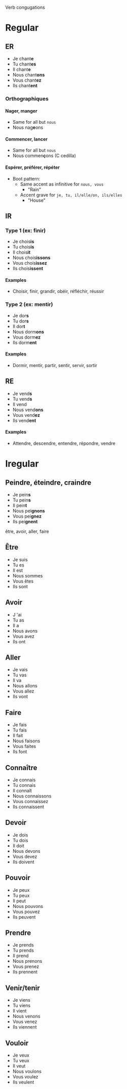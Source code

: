 Verb congugations

# Regular

## ER

- Je    chant**e**
- Tu    chant**es**
- Il    chant**e**
- Nous  chant**ons**
- Vous  chant**ez**
- Ils   chant**ent**

### Orthographiques

#### Nager, manger

- Same for all but `nous`
- Nous  nag**e**ons

#### Commencer, lancer

- Same for all but `nous`
- Nous  commen**ç**ons (C cedilla)

#### Espérer, préférer, répéter

- Boot pattern:
    - Same accent as infinitive for `nous, vous`
        - "Rain"
    - Accent grave for `je, tu, il/elle/on, ils/elles`
        - "House"

## IR

### Type 1 (ex: finir)

- Je    chois**is**
- Tu    chois**is**
- Il    chois**it**
- Nous  chois**issons**
- Vous  chois**issez**
- Ils   chois**issent**

#### Examples

- Choisir, finir, grandir, obéir, réfléchir, réussir

### Type 2 (ex: mentir)

- Je    dor**s**
- Tu    dor**s**
- Il    dor**t**
- Nous  dorm**ons**
- Vous  dorm**ez**
- Ils   dorm**ent**

#### Examples

- Dormir, mentir, partir, sentir, servir, sortir

## RE

- Je    vend**s**
- Tu    vend**s**
- Il    vend
- Nous  vend**ons**
- Vous  vend**ez**
- Ils   vend**ent**

#### Examples

- Attendre, descendre, entendre, répondre, vendre

# Iregular

## Peindre, éteindre, craindre

- Je    pein**s**
- Tu    pein**s**
- Il    pein**t**
- Nous  pei**gnons**
- Vous  pei**gnez**
- Ils   pei**gnent**

être, avoir, aller, faire

## Être

- Je    suis
- Tu    es
- Il    est
- Nous  sommes
- Vous  êtes
- Ils   sont

## Avoir

- J     'ai
- Tu    as
- Il    a
- Nous  avons
- Vous  avez
- Ils   ont

## Aller

- Je    vais
- Tu    vas
- Il    va
- Nous  allons
- Vous  allez
- Ils   vont

## Faire

- Je    fais
- Tu    fais
- Il    fait
- Nous  faisons
- Vous  faites
- Ils   font

## Connaître

- Je    connais
- Tu    connais
- Il    connaît
- Nous  connaissons
- Vous  connaissez
- Ils   connaissent

## Devoir

- Je    dois
- Tu    dois
- Il    doit
- Nous  devons
- Vous  devez
- Ils   doivent

## Pouvoir

- Je    peux
- Tu    peux
- Il    peut
- Nous  pouvons
- Vous  pouvez
- Ils   peuvent

## Prendre

- Je    prends
- Tu    prends
- Il    prend
- Nous  prenons
- Vous  prenez
- Ils   prennent

## Venir/tenir

- Je    viens
- Tu    viens
- Il    vient
- Nous  venons
- Vous  venez
- Ils   viennent

## Vouloir

- Je    veux
- Tu    veux
- Il    veut
- Nous  voulons
- Vous  voulez
- Ils   veulent
